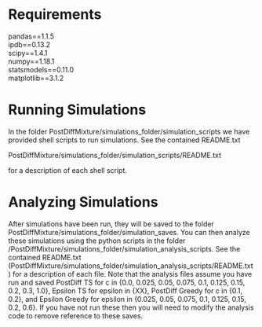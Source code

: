 # Requirements
pandas==1.1.5 \
ipdb==0.13.2 \
scipy==1.4.1 \
numpy==1.18.1 \
statsmodels==0.11.0 \
matplotlib==3.1.2

# Running Simulations
In the folder PostDiffMixture/simulations_folder/simulation_scripts we have provided shell scripts to run simulations. See the contained README.txt

PostDiffMixture/simulations_folder/simulation_scripts/README.txt

for a description of each shell script. 
# Analyzing Simulations
After simulations have been run, they will be saved to the folder PostDiffMixture/simulations_folder/simulation_saves. You can then analyze these simulations using the python scripts in the folder /PostDiffMixture/simulations_folder/simulation_analysis_scripts. See the contained README.txt (PostDiffMixture/simulations_folder/simulation_analysis_scripts/README.txt) for a description of each file. Note that the analysis files assume you have run and saved PostDiff TS for c in {0.0, 0.025, 0.05, 0.075, 0.1, 0.125, 0.15, 0.2, 0.3, 1.0}, Epsilon TS for epsilon in {XX}, PostDiff Greedy for c in {0.1, 0.2}, and Epsilon Greedy for epsilon in {0.025, 0.05, 0.075, 0.1, 0.125, 0.15, 0.2, 0.6}. If you have not run these then you will need to modify the analysis code to remove reference to these saves.
